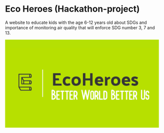 # Eco Heroes (Hackathon-project)
A website to educate kids with the age 6-12 years old about SDGs and importance of monitoring  air quality that will enforce SDG number 3, 7 and 13.

![logo](Dashboard/scripts/static/images/logo_green.png)
